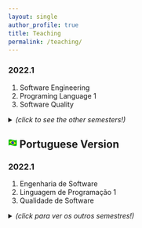 ```yaml
---
layout: single
author_profile: true
title: Teaching
permalink: /teaching/
---
```


### 2022.1
1. Software Engineering
1. Programing Language 1
1. Software Quality

<details>
  <summary>
    <i>(click to see the other semesters!)</i> 
  </summary>
  <br/>
  <b>2021.2</b>
    <ol>
      <li>Software Engineering</li>
      <li>Programming Language 1</li>
      <li>Software Quality</li>
    </ol>
  <br/>
  <b>2021.1</b>
    <ol>
      <li>Software Engineering</li>
      <li>Programming Language 1</li>
      <li>Software Quality</li>
    </ol>
  <br/>
  <b>2020.2</b>
    <ol>
      <li>Software Engineering</li>
      <li>Programming Language 1</li>
      <li>Software Quality</li>
    </ol>
  <br/>
  <b>2020.1</b>
    <ol>
      <li>Digital Games</li>
      <li>Software Engineering</li>
      <li>Programming Language 1</li>
      <li>Agile Web Systems Development Process (PGDW)</li>
    </ol>
  <br/>
  <b>2019.2</b>
    <ol>
      <li>Systems Management and Assessment</li>
      <li>Human-Machine Interface</li>
      <li>Programming Language 1</li>
      <li>Analysis and Design of Web Systems (PGDW)</li>
    </ol>
  <br/>
  <b>2019.1</b>
    <ol>
      <li>Systems Management and Assessment</li>
      <li>Human-Machine Interface</li>
      <li>Programming Language 1</li>
    </ol>
  <br/>
  <b>2015.2</b>
    <ol>
      <li>Software Engineering</li>
      <li>Programming Language 1</li>
      <li>Systems Management and Assessment</li>
    </ol>
  <br/>
  <b>2015.1</b>
    <ol>
      <li>E-Commerce</li>
      <li>Software Engineering</li>
    </ol>
  <br/>
  <b>2014.2</b>
    <ol>
      <li>E-Commerce</li>
      <li>Programming Language 1</li>
    </ol>
  <br/>
  <b>2014.1</b>
    <ol>
      <li>E-Commerce</li>
      <li>Programming Language 1</li>
    </ol>
  <br/>
  <b>2013.2</b>
    <ol>
      <li>E-Commerce</li>
      <li>Software Engineering</li>
      <li>Systems Security</li>
    </ol>
  <br/>
  <b>2013.1</b>
    <ol>
      <li>E-Commerce</li>
      <li>Software Engineering</li>
      <li>Programming Language 1</li>
      <li>Operating Systems</li>
    </ol>
  <br/>
  <b>2012.2</b>
    <ol>
      <li>Systems Security</li>
      <li>Programming Techniques</li>
      <li>Programming Language 1</li>
      <li>Operating Systems</li>
    </ol>
  <br/>
  <b>2011.2</b>
    <ol>
      <li>Computer Elements</li>
      <li>Tecnology Applied to EAD</li>
    </ol>
  <br/>
  <b>2011.1</b>
    <ol>
      <li>Database</li>
      <li>Database Projects</li>
      <li>Information Systems Security</li>
      <li>Theory of Computing</li>
    </ol>
  <br/>
  <b>2010.2</b>
    <ol>
      <li>Database</li>
      <li>Database Projects</li>
      <li>Information Systems Security</li>
      <li>Theory of Computing</li>
    </ol>
  <br/>
  <b>2010.1</b>
    <ol>
      <li>Educational Games</li>
      <li>Programming Language 2</li>
    </ol>

<!--  ### 2021.2
  1. Software Engineering
  1. Programing Language 1
  1. Software Quality 

  ### 2021.1
  1. Software Engineering
  1. Programing Language 1
  1. Software Quality

  ### 2020.2 
  1. Software Engineering
  1. Programing Language 1
  1. Software Quality

  ### 2020.1
  1. Software Engineering
  1. Digital Games
  1. Programming Language 1
  1. Agile Web Systems Development Process (PGDW)

  ### 2019.2
  1. Systems Management and Assessment
  1. Human-Machine Interface
  1. Programming Language 1
  1. Analysis and Design of Web Systems (PGDW)

  ### 2019.1
  1. Systems Management and Assessment
  1. Human-Machine Interface
  1. Programming Language 1

  ### 2015.2
  1. Software Engineering
  1. Programming Language 1
  1. Systems Management and Assessment

  ### 2015.1
  1. E-Commerce
  1. Software Engineering

  ### 2014.2
  1. E-Commerce
  1. Programming Language 1

  ### 2014.1 
  1. E-Commerce
  1. Programming Language 1

  ### 2013.2
  1. E-Commerce
  1. Programming Language 1
  1. Systems Security

  ### 2013.1
  1. E-Commerce
  1. Software Engineering
  1. Programming Language 1
  1. Operational systems

  ### 2012.2
  1. Systems Security
  1. Programming Techniques
  1. Programming Language 1
  1. Operational systems

  ### 2011.2
  1. Computer Elements
  1. Technology Applied to EAD

  ### 2011.1
  1. Database
  1. Database Project
  1. Information Systems Security
  1. Theory of Computing

  ### 2010.2
  1. Database
  1. Database Project
  1. Information Systems Security
  1. Theory of Computing

  ### 2010.1
  1. Educational Games
  1. Programming Language 2 -->


</details>


## <img src="/images/br_flag.png" alt="Portuguese version" style="height: 18px; width:18px;"/> Portuguese Version 

### 2022.1
1. Engenharia de Software
1. Linguagem de Programação 1
1. Qualidade de Software

<details>
  <summary> <b> </b> <i>(click para ver os outros semestres!)</i> </summary>

  <br/>
  <b>2021.2</b>
    <ol>
      <li>Engenharia de Software</li>
      <li>Linguagem de Programação 1</li>
      <li>Qualidade de Software</li>
    </ol>
  <br/>
  <b>2021.1</b>
    <ol>
      <li>Engenharia de Software</li>
      <li>Linguagem de Programação 1</li>
      <li>Qualidade de Software</li>
    </ol>
  <br/>
  <b>2020.2</b>
    <ol>
      <li>Engenharia de Software</li>
      <li>Linguagem de Programação 1</li>
      <li>Qualidade de Software</li>
    </ol>
  <br/>
  <b>2020.1</b>
    <ol>
      <li>Engenharia de Software</li>
      <li>Jogos Digitais</li>
      <li>Linguagem de Programação 1</li>
      <li>Processo de Desenvolvimento Ágil de Sistemas Web (PGDW)</li>
    </ol>
  <br/>
  <b>2019.2</b>
    <ol>
      <li>Gestão e Avaliação de Sistemas</li>
      <li>Interface Homem-Máquina</li>
      <li>Linguagem de Programação 1</li>
      <li>Analysis and Design of Web Systems (PGDW)</li>
    </ol>
  <br/>
  <b>2019.1</b>
    <ol>
      <li>Gestão e Avaliação de Sistemas</li>
      <li>Interface Homem-Máquina</li>
      <li>Linguagem de Programação 1</li>
    </ol>
  <br/>
  <b>2015.2</b>
    <ol>
      <li>Software Engineering</li>
      <li>Linguagem de Programação 1</li>
      <li>Gestão e Avaliação de Sistemas</li>
    </ol>
  <br/>
  <b>2015.1</b>
    <ol>
      <li>Comércio Eletrônico</li>
      <li>Engenharia de Software</li>
    </ol>
  <br/>
  <b>2014.2</b>
    <ol>
      <li>Comércio Eletrônico</li>
      <li>Linguagem de Programação 1</li>
    </ol>
  <br/>
  <b>2014.1</b>
    <ol>
      <li>Comércio Eletrônico</li>
      <li>Linguagem de Programação 1</li>
    </ol>
  <br/>
  <b>2013.2</b>
    <ol>
      <li>Comércio Eletrônico</li>
      <li>Engenharia de Software</li>
      <li>Segurança de Sistemas</li>    
    </ol>
  <br/>
  <b>2013.1</b>
    <ol>
      <li>Comércio Eletrônico</li>
      <li>Engenharia de Software</li>
      <li>Linguagem de Programação 1</li>
      <li>Sistemas Operacionais</li>
    </ol>
  <br/>
  <b>2012.2</b>
    <ol>
      <li>Segurança de Sistemas</li>
      <li>Técnicas de Programação</li>
      <li>Linguagem de Programação 1</li>
      <li>Sistemas Operacionais</li>
    </ol>
  <br/>
  <b>2011.2</b>
    <ol>
      <li>Elementos Computacionais</li>
      <li>Tecnologia Aplicada a EAD</li>
    </ol>
  <br/>
  <b>2011.1</b>
    <ol>
      <li>Banco de Dados</li>
      <li>Projeto de Banco de Dados</li>
      <li>Segurança em Sistemas de Informação</li>
      <li>Teoria da Computação</li>
    </ol>
  <br/>
  <b>2010.2</b>
    <ol>
      <li>Banco de Dados</li>
      <li>Projeto de Banco de Dados</li>
      <li>Segurança em Sistemas de Informação</li>
      <li>Teoria da Computação</li>
    </ol>
  <br/>
  <b>2010.1</b>
    <ol>
      <li>Jogos Educacionais</li>
      <li>Linguagem de Programação 2</li>
    </ol>

  <!-- ### 2021.2
  1. Engenharia de Software
  1. Linguagem de Programação 1
  1. Qualidade de Software

  ### 2021.1
  1. Engenharia de Software
  1. Linguagem de Programação 1
  1. Qualidade de Software

  ### 2020.2 
  1. Engenharia de Software
  1. Linguagem de Programação 1
  1. Qualidade de Software

  ### 2020.1
  1. Engenharia de Software
  1. Jogos Digitais
  1. Linguagem de Programação 1
  1. Processo de Desenvolvimento Ágil de Sistemas Web (PGDW)

  ### 2019.2
  1. Gestão e Avaliação de Sistemas
  1. Interface Homem-Máquina
  1. Linguagem de Programação 1
  1. Análise e Projeto de Sistemas Web (Posweb)

  ### 2019.1
  1. Gestão e Avaliação de Sistemas
  1. Interface Homem-Máquina
  1. Linguagem de Programação 1

  ### 2015.2
  1. Engenharia de Software
  1. Linguagem de Programação 1
  1. Sistemas de Apoio a Decisão

  ### 2015.1
  1. Comércio Eletrônico
  1. Engenharia de Software

  ### 2014.2
  1. Comércio Eletrônico
  1. Linguagem de Programação 1

  ### 2014.1 
  1. Comércio Eletrônico
  1. Linguagem de Programação 1

  ### 2013.2
  1. Comércio Eletrônico
  1. Linguagem de Programação 1
  1. Segurança de Sistemas

  ### 2013.1
  1. Comércio Eletrônico
  1. Engenharia de Software
  1. Linguagem de Programação 1
  1. Sistemas Operacionais

  ### 2012.2
  1. Segurança de Sistemas
  1. Técnicas de Programação
  1. Linguagem de Programação 1
  1. Sistemas Operacionais

  ### 2011.2
  1. Elementos de Informática
  1. Tecnologia Aplicada a EAD

  ### 2011.1
  1. Banco de Dados
  1. Projeto de Banco de Dados
  1. Segurança em Sistemas de Informação
  1. Teoria da Computação

  ### 2010.2
  1. Banco de Dados
  1. Projeto de Banco de Dados
  1. Segurança em Sistemas de Informação
  1. Teoria da Computação

  ### 2010.1
  1. Jogos Educacionais
  1. Linguagem de Programação 2 -->

</details>